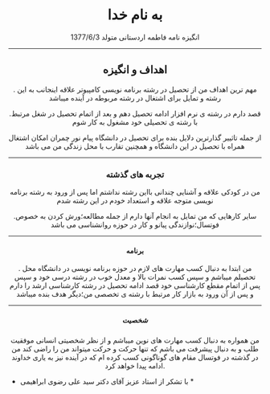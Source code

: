 <doctype html>

<html>

<h1 style="text-align:center;">به نام خدا</h1>
<p style="text-align:center;">
انگیزه نامه
فاطمه اردستانی
متولد 1377/6/3
</p>

<hr>

<h2 style="text-align:center;">اهداف و انگیزه</h2>
<p style="text-align:center;"> . مهم ترین اهداف من از تحصیل در رشته برنامه نویسی کامپیوتر علاقه اینجانب به این رشته و تمایل برای اشتغال در رشته مربوطه در آینده میباشد
<p style="text-align:center;"> .قصد دارم در رشته ی نرم افزار ادامه تحصیل دهم و بعد از اتمام تحصیل در شغل مرتبط با رشته ی تحصیلی خود مشغول به کار شوم
  <p style="text-align:center;"> از جمله تاثییر گذارترین دلایل بنده برای تحصیل در دانشگاه پیام نور چمران امکان اشتغال همراه با تحصیل در این دانشگاه و همچنین تقارب با محل زندگی من می باشد
<hr>

<h3 style="text-align:center;">تجربه های گذشته</h3>
<p style="text-align:center;"> من در کودکی علاقه و آشنایی چندانی بااین رشته نداشتم اما پس از ورود به رشته برنامه نویسی متوجه علاقه و استعداد خودم در این رشته شدم <p>
<p style="text-align:center;"> .سایر کارهایی که من تمایل به انجام آنها دارم از جمله مطالعه؛ورش کردن به خصوص فوتسال؛نوازندگی پیانو و کار در حوزه روانشناسی می باشد
  
<hr>

<h4 style="text-align:center;">برنامه</h4>
  <p style="text-align:center;"> . من ابتدا به دنبال کسب مهارت های لازم در حوزه برنامه نویسی در دانشگاه محل تحصیلم میباشم و سپس کسب نمرات بالا و معدل خوب در رشته درسی خود و سپس پس از اتمام مقطع کارشناسی خود قصد ادامه تحصیل در رشته کارشناسی ارشد را دارم و پس از آن ورود به بازار کار مرتبط با رشته ی تخصصی من؛دیگر هدف بنده میباشد  
    </p>
  
  
<hr>

<h5 style="text-align:center;">شخصیت</h5>
<p style="text-align:center;">
من همواره به دنبال کسب مهارت های نوین میباشم و از نظر شخصیتی انسانی موفقیت طلب و به دنبال پیشرفت می باشم که تنها حرکت و حرکت میتواند من را راضی کند
من در گذشته در فوتسال مقام های گوناگونی کسب کرده ام که در آینده نیز به یاری خداوند ادامه پیدا خواهد کرد.

* با تشکر از استاد عزیز آقای دکتر سید علی رضوی ابراهیمی *


